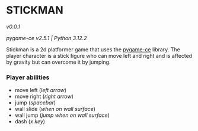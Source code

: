 # STICKMAN

*v0.0.1*

*pygame-ce v2.5.1 | Python 3.12.2*

Stickman is a 2d platformer game that uses the [pygame-ce](http://pyga.me) library. The player character is a stick figure who can move left and right and is affected by gravity but can overcome it by jumping.

### Player abilities
- move left (*left arrow*)
- move right (*right arrow*)
- jump (*spacebar*)
- wall slide (*when on wall surface*)
- wall jump (*jump when on wall surface*)
- dash (*x key*)

